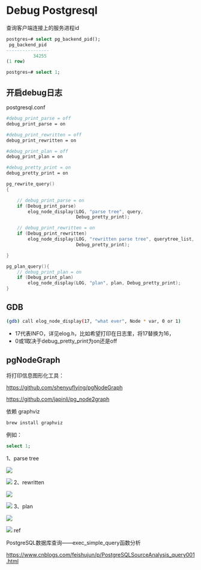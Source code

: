 # Debug Postgresql


查询客户端连接上的服务进程id

```sql
postgres=# select pg_backend_pid();
 pg_backend_pid
----------------
          34255
(1 row)

postgres=# select 1;
```

## 开启debug日志

postgresql.conf

```bash
#debug_print_parse = off
debug_print_parse = on

#debug_print_rewritten = off
debug_print_rewritten = on

#debug_print_plan = off
debug_print_plan = on

#debug_pretty_print = on
debug_pretty_print = on
```

```cpp
pg_rewrite_query()
{

    // debug_print_parse = on
	if (Debug_print_parse)
		elog_node_display(LOG, "parse tree", query,
						  Debug_pretty_print);

    // debug_print_rewritten = on
    if (Debug_print_rewritten)
		elog_node_display(LOG, "rewritten parse tree", querytree_list,
						  Debug_pretty_print);

}

pg_plan_query(){
    // debug_print_plan = on
	if (Debug_print_plan)
		elog_node_display(LOG, "plan", plan, Debug_pretty_print);
}
```

## GDB

```bash
(gdb) call elog_node_display(17, "what ever", Node * var, 0 or 1)
```
- 17代表INFO，详见elog.h，比如希望打印在日志里，将17替换为16，
- 0或1取决于debug_pretty_print为on还是off

## pgNodeGraph

将打印信息图形化工具：

https://github.com/shenyuflying/pgNodeGraph

https://github.com/japinli/pg_node2graph

依赖 graphviz

```bash
brew install graphviz
```

例如：
```sql
select 1;
```

1、parse tree

![](https://mouday.github.io/img/2025/01/11/u3bjsdc.png)

![](https://mouday.github.io/img/2025/01/12/h4okokv.png)
2、rewritten

![](https://mouday.github.io/img/2025/01/11/t5mgqfp.png)

![](https://mouday.github.io/img/2025/01/12/xoaygs2.png)
3、plan

![](https://mouday.github.io/img/2025/01/11/le0w9zc.png)

![](https://mouday.github.io/img/2025/01/12/ky20gf7.png)
ref

PostgreSQL数据库查询——exec_simple_query函数分析 

https://www.cnblogs.com/feishujun/p/PostgreSQLSourceAnalysis_query001.html